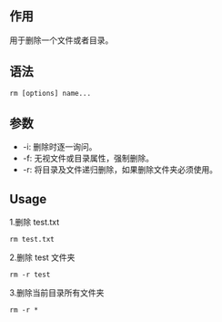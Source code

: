 ## 作用

用于删除一个文件或者目录。

## 语法

```
rm [options] name...
```

## 参数
+ -i: 删除时逐一询问。
+ -f: 无视文件或目录属性，强制删除。
+ -r: 将目录及文件递归删除，如果删除文件夹必须使用。

## Usage

1.删除 test.txt
```
rm test.txt
```
2.删除 test 文件夹
```
rm -r test
```
3.删除当前目录所有文件夹
```
rm -r *
```